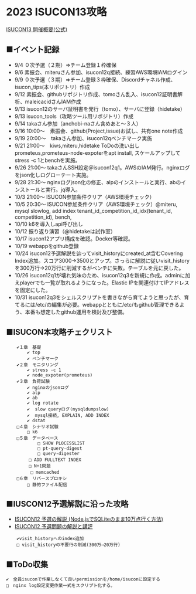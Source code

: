 # 2023 ISUCON13攻略

[ISUCON13 開催概要(公式)](https://isucon.net/archives/57566481.html)

## ■イベント記録  
- 9/4 ０次予選（２期）⇒チーム登録１枠確保
- 9/6 素振会、miteruさん参加、isucon12q接続、練習AWS環境IAMログイン
- 9/9 ０次予選（３期）⇒チーム登録３枠確保、Discordチャネル作成、isucon_tips(本リポジトリ）作成
- 9/12 素振会、githubリポジトリ作成、tomoさん乱入、isucon12証明書解析、maleicacidさんIAM作成
- 9/13 isucon12のサーバ証明書を発行（tomo）、サーバに登録（hidetake）
- 9/13 isucon_tools（攻略ツール用リポジトリ）作成
- 9/14 takaさん参加（anchobi-naさん含めあと～３人）
- 9/16 10:00～　素振会、github(Project,issue)お試し、共有one note作成
- 9/19 20:00～　takaさん参加、isucon12qベンチマーク実施
- 9/21 21:00～　kiws,miteru,hidetake ToDoの洗い出し prometeus,prometeus-node-expoterをapt install, スケールアップしてstress -c 1とbenchを実施。
- 9/26 21:00～ takaさんSSH設定＠isucon12q1。AWSのIAM発行。nginxログをjson化しログローテート実施。
- 9/28 21:30～ nginxログjson化の修正、alpのインストールと実行、abのインストールと実行。jq導入。
- 10/3 21:00～ ISUCON参加条件クリア（AWS環境チェック）
- 10/5 20:30～ ISUCON参加条件クリア（AWS環境チェック）@miteru, mysql slowlog, add index tenant_id_competition_id_idx(tenant_id, competition_id), bench,
- 10/10 k6を導入しapi呼び出し
- 10/12 振り返り演習（@hidetakeは試作室）
- 10/17 isucon12アプリ構成を確認。Docker等確認。
- 10/19 webappをgithub登録
- 10/24 isucon12予選解説を辿ってvisit_historyにcreated_at含むCovering Index追加。スコア3000→3500とアップ。さっらに解説に従いvisit_historyを300万行→20万行に削減するがベンチに失敗。テーブルを元に戻した。
- 10/26 isucon12q1が壊れ気味のため、isucon12q3を新規に作成。adminに加えplayerでも一覧が取れるようになった。Elastic IPを関連付けてIPアドレスを固定にした。
- 10/31 isucon12q3をシェルスクリプトを書きながら育てようと思ったが、育てるには/etc/の編集が必要。webappとともに/etc/もgithub管理できるよう、本番も想定したgithub運用を検討及び整備。

## ■ISUCON本攻略チェクリスト
```
	✔１章　基礎
		✔ top
		✔ ベンチマーク
	✔２章　モニタリング
		✔ stress -c 1
		✔ node_expoter(prometeus)
  	✔３章　負荷試験
		✔ nginxのjsonログ
		✔ alp
		✔ ab
  		✔ log rotate
		✔  slow queryログ(mysqldumpslow)
		✔  mysql接続, EXPLAIN, ADD INDEX
		✔ dstat
	□４章　シナリオ試験
		□ k6
	□５章　データベース
    		□ SHOW PLOCESSLIST
     		□ pt-query-digest
     		□ query-digester
      　	□ ADD FULLTEXT INDEX
      　	□ N+1問題
    　　	□ memcached
	□６章　リバースプロキシ
		□ 静的ファイル配信
```
## ■IUSCON12予選解説に沿った攻略
- [ISUCON12 予選の解説 (Node.jsでSQLiteのまま10万点行く方法)](https://isucon.net/archives/56842718.html)  
- [ISUCON12 予選問題の解説と講評](https://isucon.net/archives/56850281.html)  
```
	✔visit_historyへのindex追加
	□ visit_historyの不要行の削減(300万→20万行)
```
## ■ToDo収集
    ✔　全員isuconで作業しなくて良いpermissionを/home/isuconに設定する
    □　nginx log設定変更作業一式をスクリプト化する。
